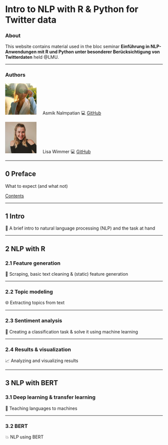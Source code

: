 # Intro to NLP with R & Python for Twitter data
### About

This website contains material used in the bloc seminar **Einführung in NLP-Anwendungen mit R und Python unter besonderer Berücksichtigung von Twitterdaten** held @LMU.

***

### Authors

<img src="figures/bild_asmik.jfif" width="100" height="100"> &nbsp; &nbsp; Asmik Nalmpatian 💻 [GitHub](https://github.com/asmiknalmpatian)

<img src="figures/bild_lisa.PNG" width="100" height="100"> &nbsp; &nbsp; Lisa Wimmer 💻 [GitHub](https://github.com/lisa-wm)

***

## **0 Preface**
What to expect (and what not)

[Contents](pages/0_preface.html)

***

## **1 Intro**
💬 A brief intro to natural language processing (NLP) and the task at hand

***

## **2 NLP with R**
### **2.1 Feature generation**
💼 Scraping, basic text cleaning & (static) feature generation

***

### **2.2 Topic modeling**
🌐 Extracting topics from text

***

### **2.3 Sentiment analysis**
🚀 Creating a classification task & solve it using machine learning

***

### **2.4 Results & visualization**
📈 Analyzing and visualizing results

***

## **3 NLP with BERT**
### **3.1 Deep learning & transfer learning**
🧠 Teaching languages to machines

***

### **3.2 BERT**
💥 NLP using BERT


